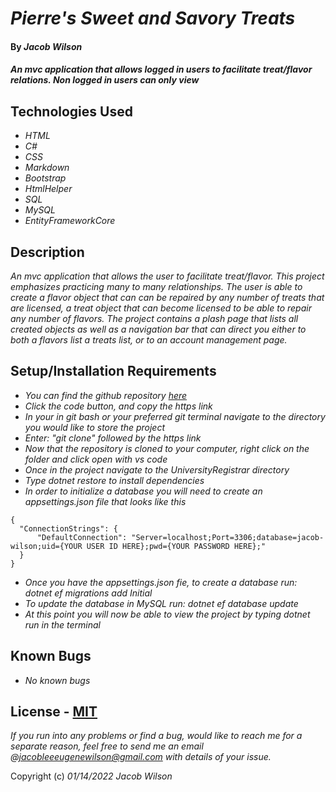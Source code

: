 # _Pierre's Sweet and Savory Treats_

#### By _**Jacob Wilson**_

#### _An mvc application that allows logged in users to facilitate treat/flavor relations. Non logged in users can only view_

## Technologies Used

* _HTML_
* _C#_
* _CSS_
* _Markdown_
* _Bootstrap_
* _HtmlHelper_
* _SQL_
* _MySQL_
* _EntityFrameworkCore_

## Description

_An mvc application that allows the user to facilitate treat/flavor. This project emphasizes practicing many to many relationships. The user is able to create a flavor object that can can be repaired by any number of treats that are licensed, a treat object that can become licensed to be able to repair any number of flavors. The project contains a plash page that lists all created objects as well as a navigation bar that can direct you either to both a flavors list a treats list, or to an account management page._

## Setup/Installation Requirements

* _You can find the github repository [here](https://github.com/JLEWilson/Pierre-sSweetAndSavoryTreats.Solution)_
* _Click the code button, and copy the https link_
* _In your in git bash or your preferred git terminal navigate to the directory you would like to store the project_
* _Enter: "git clone" followed by the https link_
* _Now that the repository is cloned to your computer, right click on the folder and click open with vs code_
* _Once in the project navigate to the UniversityRegistrar directory_
* _Type dotnet restore to install dependencies_
* _In order to initialize a database you will need to create an appsettings.json file that looks like this_
```
{
  "ConnectionStrings": {
      "DefaultConnection": "Server=localhost;Port=3306;database=jacob-wilson;uid={YOUR USER ID HERE};pwd={YOUR PASSWORD HERE};"
  }
}
```
* _Once you have the appsettings.json fie, to create a database run: dotnet ef migrations add Initial_
* _To update the database in MySQL run: dotnet ef database update_
* _At this point you will now be able to view the project by typing dotnet run in the terminal_


## Known Bugs

* _No known bugs_

## License - [MIT](https://opensource.org/licenses/MIT)

_If you run into any problems or find a bug, would like to reach me for a separate reason, feel free to send me an email @jacobleeeugenewilson@gmail.com with details of your issue._

Copyright (c) _01/14/2022_ _Jacob Wilson_